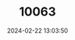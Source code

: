 ---
title: "10063"
category: "Hippocampus breviceps"
draft: false
date: 2024-02-22 13:03:50
languages:
  English: ["Knobby Seahorse", "Short-headed Seahorse", "Short-snouted Seahorse"]
  Danish: ["Korthovedet søhest"]
  Chinese: ["短头海马", "短頭海馬"]
image: seahorse.jpg
---